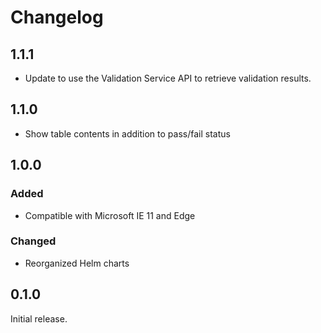 # Changelog

## 1.1.1
- Update to use the Validation Service API to retrieve validation results.

## 1.1.0
- Show table contents in addition to pass/fail status

## 1.0.0
### Added

- Compatible with Microsoft IE 11 and Edge

### Changed

- Reorganized Helm charts

## 0.1.0
Initial release.
